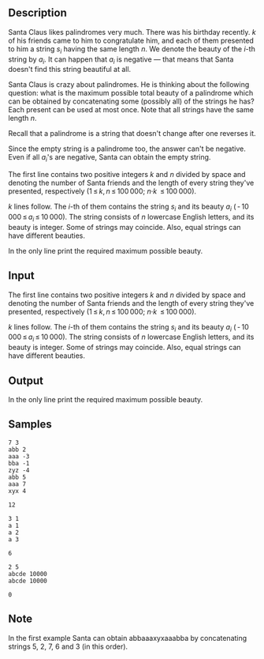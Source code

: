 ## Description

<div><p>Santa Claus likes palindromes very much. There was his birthday recently. <span class="tex-span"><i>k</i></span> of his friends came to him to congratulate him, and each of them presented to him a string <span class="tex-span"><i>s</i><sub class="lower-index"><i>i</i></sub></span> having the same length <span class="tex-span"><i>n</i></span>. We denote the beauty of the <span class="tex-span"><i>i</i></span>-th string by <span class="tex-span"><i>a</i><sub class="lower-index"><i>i</i></sub></span>. It can happen that <span class="tex-span"><i>a</i><sub class="lower-index"><i>i</i></sub></span> is negative&nbsp;— that means that Santa doesn't find this string beautiful at all.</p><p>Santa Claus is crazy about palindromes. He is thinking about the following question: what is the maximum possible total beauty of a palindrome which can be obtained by concatenating some (possibly all) of the strings he has? Each present can be used at most once. Note that all strings have <span class="tex-font-style-bf">the same length</span> <span class="tex-span"><i>n</i></span>.</p><p>Recall that a palindrome is a string that doesn't change after one reverses it.</p><p>Since the empty string is a palindrome too, the answer can't be negative. Even if all <span class="tex-span"><i>a</i><sub class="lower-index"><i>i</i></sub></span>'s are negative, Santa can obtain the empty string.</p></div><div class="input-specification"><p>The first line contains two positive integers <span class="tex-span"><i>k</i></span> and <span class="tex-span"><i>n</i></span> divided by space and denoting the number of Santa friends and the length of every string they've presented, respectively (<span class="tex-span">1 ≤ <i>k</i>, <i>n</i> ≤ 100 000</span>; <span class="tex-span"><i>n</i>·<i>k</i>&nbsp; ≤ 100 000</span>).</p><p><span class="tex-span"><i>k</i></span> lines follow. The <span class="tex-span"><i>i</i></span>-th of them contains the string <span class="tex-span"><i>s</i><sub class="lower-index"><i>i</i></sub></span> and its beauty <span class="tex-span"><i>a</i><sub class="lower-index"><i>i</i></sub></span> (<span class="tex-span"> - 10 000 ≤ <i>a</i><sub class="lower-index"><i>i</i></sub> ≤ 10 000</span>). The string consists of <span class="tex-span"><i>n</i></span> lowercase English letters, and its beauty is integer. Some of strings may coincide. Also, equal strings can have different beauties.</p></div><div class="output-specification"><p>In the only line print the required maximum possible beauty.</p></div>

## Input

<p>The first line contains two positive integers <span class="tex-span"><i>k</i></span> and <span class="tex-span"><i>n</i></span> divided by space and denoting the number of Santa friends and the length of every string they've presented, respectively (<span class="tex-span">1 ≤ <i>k</i>, <i>n</i> ≤ 100 000</span>; <span class="tex-span"><i>n</i>·<i>k</i>&nbsp; ≤ 100 000</span>).</p><p><span class="tex-span"><i>k</i></span> lines follow. The <span class="tex-span"><i>i</i></span>-th of them contains the string <span class="tex-span"><i>s</i><sub class="lower-index"><i>i</i></sub></span> and its beauty <span class="tex-span"><i>a</i><sub class="lower-index"><i>i</i></sub></span> (<span class="tex-span"> - 10 000 ≤ <i>a</i><sub class="lower-index"><i>i</i></sub> ≤ 10 000</span>). The string consists of <span class="tex-span"><i>n</i></span> lowercase English letters, and its beauty is integer. Some of strings may coincide. Also, equal strings can have different beauties.</p>

## Output

<p>In the only line print the required maximum possible beauty.</p>

## Samples

```input1
7 3
abb 2
aaa -3
bba -1
zyz -4
abb 5
aaa 7
xyx 4

```

```output1
12

```






```input2
3 1
a 1
a 2
a 3

```

```output2
6

```






```input3
2 5
abcde 10000
abcde 10000

```

```output3
0

```




## Note

<p>In the first example Santa can obtain <span class="tex-font-style-tt">abbaaaxyxaaabba</span> by concatenating strings <span class="tex-span">5</span>, <span class="tex-span">2</span>, <span class="tex-span">7</span>, <span class="tex-span">6</span> and <span class="tex-span">3</span> (in this order).</p>
